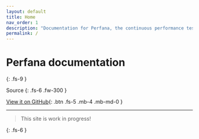 ```yaml
---
layout: default
title: Home
nav_order: 1
description: "Documentation for Perfana, the continuous performance testing dashboard"
permalink: /
---
```


# Perfana documentation
{: .fs-9 }

Source
{: .fs-6 .fw-300 }

[View it on GitHub](https://github.com/perfana/perfana-docs){: .btn .fs-5 .mb-4 .mb-md-0 }

---

> This site is work in progress!

{: .fs-6 }

